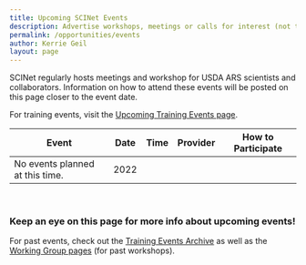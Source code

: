 ```yaml
---
title: Upcoming SCINet Events 
description: Advertise workshops, meetings or calls for interest (not trainings)
permalink: /opportunities/events
author: Kerrie Geil
layout: page
---
```


SCINet regularly hosts meetings and workshop for USDA ARS scientists and collaborators. Information on how to attend these events will be posted on this page closer to the event date. 

For training events, visit the [Upcoming Training Events page](https://scinet.usda.gov/training/training_event).

|**Event** | **Date** | **Time** | **Provider** | **How to Participate** |
|------|------|------|--------|--------|
|No events planned at this time. | 2022 |  |  |  |



<br>

### Keep an eye on this page for more info about upcoming events!

For past events, check out the [Training Events Archive](/training-archive/) as well as the [Working Group pages](/working-groups/) (for past workshops).

